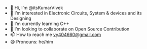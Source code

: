 - 👋 Hi, I’m @itsKumarVivek
- 👀 I’m interested in Electronic Circuits, System & devices and its Designing
- 🌱 I’m currently learning C++ 
- 💞️ I’m looking to collaborate on Open Source Contribution
- 📫 How to reach me vy404660@gmail.com
- 😄 Pronouns: he/him

<!---
itsKumarVivek/itsKumarVivek is a ✨ special ✨ repository because its `README.md` (this file) appears on your GitHub profile.
You can click the Preview link to take a look at your changes.
--->
